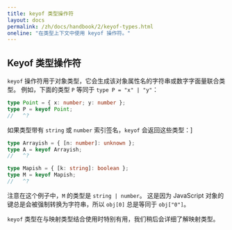 ```yaml
---
title: keyof 类型操作符
layout: docs
permalink: /zh/docs/handbook/2/keyof-types.html
oneline: "在类型上下文中使用 keyof 操作符。"
---
```


## Keyof 类型操作符

`keyof` 操作符用于对象类型，它会生成该对象属性名的字符串或数字字面量联合类型。
例如，下面的类型 `P` 等同于 `type P = "x" | "y"`：

```ts twoslash
type Point = { x: number; y: number };
type P = keyof Point;
//   ^?
```

如果类型带有 `string` 或 `number` 索引签名，`keyof` 会返回这些类型：]

```ts twoslash
type Arrayish = { [n: number]: unknown };
type A = keyof Arrayish;
//   ^?

type Mapish = { [k: string]: boolean };
type M = keyof Mapish;
//   ^?
```

注意在这个例子中，`M` 的类型是 `string | number`。
这是因为 JavaScript 对象的键总是会被强制转换为字符串，所以 `obj[0]` 总是等同于 `obj["0"]`。

`keyof` 类型在与映射类型结合使用时特别有用，我们稍后会详细了解映射类型。
